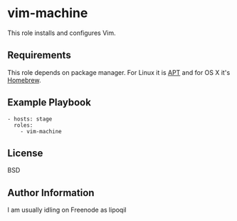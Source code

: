 vim-machine
=========

This role installs and configures Vim.

Requirements
------------

This role depends on package manager. For Linux it is [APT](https://wiki.debian.org/Apt) and for OS X it's [Homebrew](http://brew.sh).

Example Playbook
----------------

    - hosts: stage
      roles:
        - vim-machine

License
-------

BSD

Author Information
------------------

I am usually idling on Freenode as lipoqil
